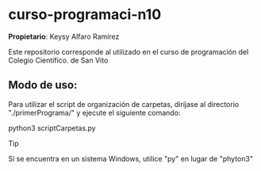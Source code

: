 # curso-programaci-n10

__Propietario__: Keysy Alfaro Ramírez

Este repositorio corresponde al utilizado en el curso de programación del Colegio Científico. de San Vito

## Modo de uso:

Para utilizar el script de organización de carpetas, diríjase al directorio "./primerPrograma/" y ejecute el siguiente comando:

python3 scriptCarpetas.py

> [!TIP]
> Si se encuentra en un sistema Windows, utilice "py" en lugar de "phyton3"


